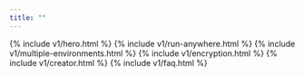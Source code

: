 ```yaml
---
title: ""
---
```


{% include v1/hero.html %}
{% include v1/run-anywhere.html %}
{% include v1/multiple-environments.html %}
{% include v1/encryption.html %}
{% include v1/creator.html %}
{% include v1/faq.html %}

